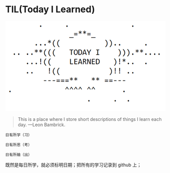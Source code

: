 # TIL(Today I Learned)

![Today I Learned](today_i_learned.png)

> This is a place where I store short descriptions of things I learn each day.
> —Leon Bambrick.

`日有所学（习）`

`日有所思（考）`

`日有所输（出）`

既然是每日所学，就必须标明日期；把所有的学习记录到 github 上；
